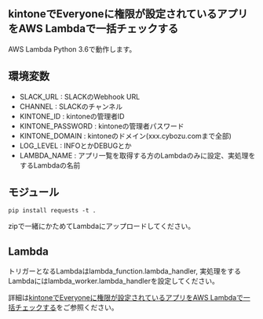 ## kintoneでEveryoneに権限が設定されているアプリをAWS Lambdaで一括チェックする

AWS Lambda Python 3.6で動作します。

## 環境変数

* SLACK_URL : SLACKのWebhook URL
* CHANNEL : SLACKのチャンネル
* KINTONE_ID : kintoneの管理者ID
* KINTONE_PASSWORD : kintoneの管理者パスワード
* KINTONE_DOMAIN : kintoneのドメイン(xxx.cybozu.comまで全部)
* LOG_LEVEL : INFOとかDEBUGとか
* LAMBDA_NAME : アプリ一覧を取得する方のLambdaのみに設定、実処理をするLambdaの名前

## モジュール

```
pip install requests -t .
```

zipで一緒にかためてLambdaにアップロードしてください。

## Lambda

トリガーとなるLambdaはlambda_function.lambda_handler,
実処理をするLambdaにはlambda_worker.lambda_handlerを設定してください。


詳細は[kintoneでEveryoneに権限が設定されているアプリをAWS Lambdaで一括チェックする](https://www.yamamanx.com/kintone-everyone-aws-lambda/)をご参照ください。